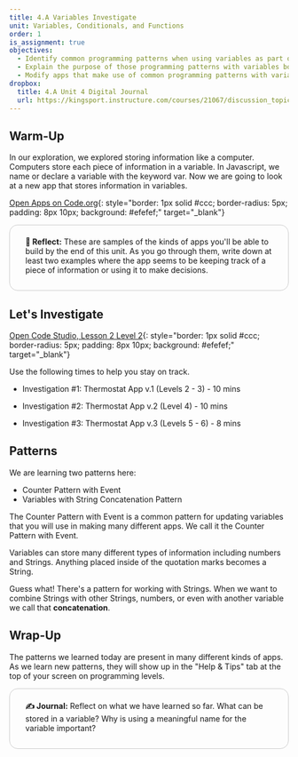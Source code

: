 ```yaml
---
title: 4.A Variables Investigate
unit: Variables, Conditionals, and Functions
order: 1
is_assignment: true
objectives:
  - Identify common programming patterns when using variables as part of an app
  - Explain the purpose of those programming patterns with variables both in terms of how they work and what they accomplish
  - Modify apps that make use of common programming patterns with variables to adjust their functionality
dropbox:
  title: 4.A Unit 4 Digital Journal
  url: https://kingsport.instructure.com/courses/21067/discussion_topics/35531
---
```


## Warm-Up

In our exploration, we explored storing information like a computer. Computers store each piece of information in a variable. In Javascript, we name or declare a variable with the keyword var. Now we are going to look at a new app that stores information in variables.

[Open Apps on Code.org](https://studio.code.org/s/csp4-2020/stage/1/puzzle/2){: style="border: 1px solid #ccc; border-radius: 5px; padding: 8px 10px; background: #efefef;" target="\_blank"}

<div style="border: 1px solid #ccc; border-radius: 15px; padding: 0.5em 2em 1em 2em; margin-bottom: 2em;">
  <p class="text-xl"><strong>🤔 Reflect:</strong> These are samples of the kinds of apps you'll be able to build by the end of this unit. As you go through them, write down at least two examples where the app seems to be keeping track of a piece of information or using it to make decisions.</p>
</div>

## Let's Investigate

[Open Code Studio, Lesson 2 Level 2](https://studio.code.org/s/csp4-2020/stage/2/puzzle/2){: style="border: 1px solid #ccc; border-radius: 5px; padding: 8px 10px; background: #efefef;" target="\_blank"}

Use the following times to help you stay on track.

- Investigation #1: Thermostat App v.1 (Levels 2 - 3) - 10 mins

- Investigation #2: Thermostat App v.2 (Level 4) - 10 mins

- Investigation #3: Thermostat App v.3 (Levels 5 - 6) - 8 mins

## Patterns

We are learning two patterns here:

- Counter Pattern with Event
- Variables with String Concatenation Pattern

The Counter Pattern with Event is a common pattern for updating variables that you will use in making many different apps. We call it the Counter Pattern with Event.

Variables can store many different types of information including numbers and Strings. Anything placed inside of the quotation marks becomes a String.

Guess what! There's a pattern for working with Strings. When we want to combine Strings with other Strings, numbers, or even with another variable we call that **concatenation**.

## Wrap-Up

The patterns we learned today are present in many different kinds of apps. As we learn new patterns, they will show up in the "Help & Tips" tab at the top of your screen on programming levels.

<div style="border: 1px solid #ccc; border-radius: 15px; padding: 0.5em 2em 1em 2em;">
  <p class="text-xl"><strong>✍️ Journal:</strong> Reflect on what we have learned so far. What can be stored in a variable? Why is using a meaningful name for the variable important?</p>
</div>
